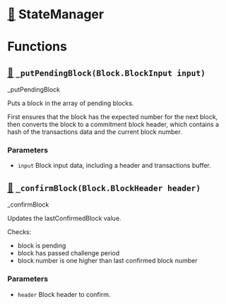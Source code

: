 # [🔗](/contracts/StateManager.sol#L10) StateManager

# Functions

## [🔗](/contracts/StateManager.sol#L15) `_putPendingBlock(Block.BlockInput input)`

\_putPendingBlock

Puts a block in the array of pending blocks.

First ensures that the block has the expected number for the next block, then converts the block to a commitment block header, which contains a hash of the transactions data and the current block number.

### Parameters

- `input` Block input data, including a header and transactions buffer.

## [🔗](/contracts/StateManager.sol#L34) `_confirmBlock(Block.BlockHeader header)`

\_confirmBlock

Updates the lastConfirmedBlock value.

Checks:

- block is pending
- block has passed challenge period
- block number is one higher than last confirmed block number

### Parameters

- `header` Block header to confirm.
